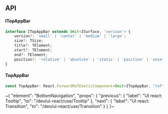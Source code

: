 

## API

#### ITopAppBar

```ts
interface ITopAppBar extends Omit<ISurface, 'version'> {
    version?: 'small' | 'center' | 'medium' | 'large';
    size?: TSize;
    title?: TElement;
    start?: TElement;
    end?: TElement;
    position?: 'relative' | 'absolute' | 'static' | 'position' | 'unset';
}
```

#### TopAppBar

```ts
const TopAppBar: React.ForwardRefExoticComponent<Omit<ITopAppBar, "ref"> & React.RefAttributes<unknown>>;
```


~{
  "element": "BottomNavigation",
  "props": {
    "previous": {
      "label": "UI react: Tooltip",
      "to": "/dev/ui-react/use/Tooltip"
    },
    "next": {
      "label": "UI react: Transition",
      "to": "/dev/ui-react/use/Transition"
    }
  }
}~
